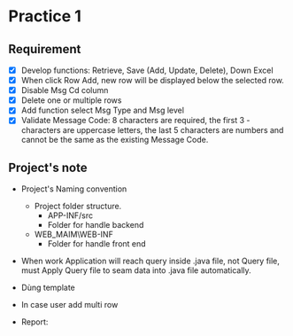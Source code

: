 # Practice 1

## Requirement

- [x] Develop functions: Retrieve, Save (Add, Update, Delete), Down Excel
- [x] When click Row Add, new row will be displayed below the selected row.
- [x] Disable Msg Cd column
- [X] Delete one or multiple rows
- [x] Add function select Msg Type and Msg level
- [x] Validate Message Code: 8 characters are required, the first 3 - characters
  are uppercase letters, the last 5 characters are numbers and cannot be the
  same as the existing Message Code.

## Project's note

- Project's Naming convention

  - Project folder structure.
    - APP-INF/src
    - Folder for handle backend
  - WEB_MAIM\WEB-INF
    - Folder for handle front end

- When work Application will reach query inside .java file, not Query file, must Apply Query file to seam data into .java file automatically.
- Dùng template
- In case user add multi row

- Report:
